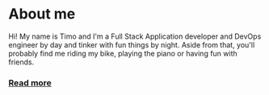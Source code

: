 # About me

Hi! My name is Timo and I'm a Full Stack Application developer and DevOps engineer by day and tinker with fun things by night. Aside from that, you'll probably find me riding my bike, playing the piano or having fun with friends.

### [Read more](https://timo.schwarzer.dev)
